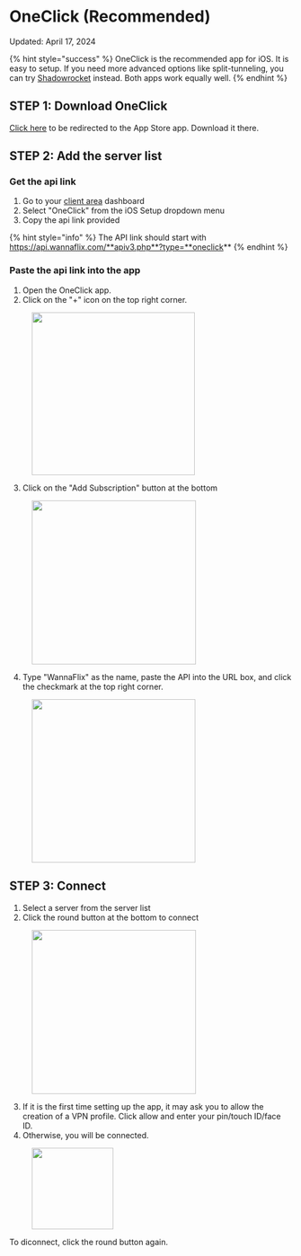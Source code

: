 # OneClick (Recommended)

Updated: April 17, 2024

{% hint style="success" %}
OneClick is the recommended app for iOS. It is easy to setup. If you need more advanced options like split-tunneling, you can try [Shadowrocket](../installation-guides/ios/shadowrocket.md) instead. Both apps work equally well.
{% endhint %}

## STEP 1: Download OneClick

[Click here](https://apps.apple.com/us/app/oneclick-safe-easy-fast/id1545555197) to be redirected to the App Store app. Download it there.

## STEP 2: Add the server list

### Get the api link

1. Go to your [client area](https://wannaflix.com/clientarea.php) dashboard
2. Select "OneClick" from the iOS Setup dropdown menu
3. Copy the api link provided&#x20;

{% hint style="info" %}
The API link should start with https://api.wannaflix.com/**apiv3.php**?type=**oneclick**
{% endhint %}

### Paste the api link into the app

1. Open the OneClick app.
2. Click on the "+" icon on the top right corner.

<figure><img src="../.gitbook/assets/Screenshot 2024-04-17 at 2.41.35 PM.png" alt="" width="290"><figcaption></figcaption></figure>

3. Click on the "Add Subscription" button at the bottom

<figure><img src="../.gitbook/assets/Screenshot 2024-04-17 at 2.42.03 PM.png" alt="" width="292"><figcaption></figcaption></figure>

4. Type "WannaFlix" as the name, paste the API into the URL box, and click the checkmark at the top right corner.

<figure><img src="../.gitbook/assets/Screenshot 2024-04-17 at 2.42.55 PM.png" alt="" width="291"><figcaption></figcaption></figure>

## **STEP 3: Connect**

1. Select a server from the server list
2. Click the round button at the bottom to connect

<figure><img src="../.gitbook/assets/Screenshot 2024-04-17 at 2.44.41 PM.png" alt="" width="292"><figcaption></figcaption></figure>

3. If it is the first time setting up the app, it may ask you to allow the creation of a VPN profile. Click allow and enter your pin/touch ID/face ID.
4. Otherwise, you will be connected.

<figure><img src="../.gitbook/assets/Screenshot 2024-04-17 at 2.45.08 PM.png" alt="" width="145"><figcaption></figcaption></figure>

To diconnect, click the round button again.
